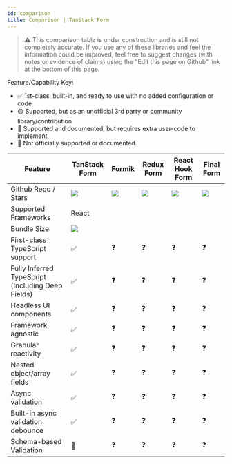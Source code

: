 ```yaml
---
id: comparison
title: Comparison | TanStack Form
---
```


> ⚠️ This comparison table is under construction and is still not completely accurate. If you use any of these libraries and feel the information could be improved, feel free to suggest changes (with notes or evidence of claims) using the "Edit this page on Github" link at the bottom of this page.

Feature/Capability Key:

- ✅ 1st-class, built-in, and ready to use with no added configuration or code
- 🟡 Supported, but as an unofficial 3rd party or community library/contribution
- 🔶 Supported and documented, but requires extra user-code to implement
- 🛑 Not officially supported or documented.

| Feature                                           | TanStack Form                                | Formik                         | Redux Form                             | React Hook Form                                  | Final Form                             |
| ------------------------------------------------- | -------------------------------------------- | ------------------------------ | -------------------------------------- | ------------------------------------------------ | -------------------------------------- |
| Github Repo / Stars                               | [![][stars-tanstack-form]][gh-tanstack-form] | [![][stars-formik]][gh-formik] | [![][stars-redux-form]][gh-redux-form] | [![][stars-react-hook-form]][gh-react-hook-form] | [![][stars-final-form]][gh-final-form] |
| Supported Frameworks                              | React                                        |                                |                                        |                                                  |                                        |
| Bundle Size                                       | [![][bp-tanstack-form]][bpl-tanstack-form]   |                                |                                        |                                                  |                                        |
| First-class TypeScript support                    | ✅                                           | ❓                             | ❓                                     | ❓                                               | ❓                                     |
| Fully Inferred TypeScript (Including Deep Fields) | ✅                                           | ❓                             | ❓                                     | ❓                                               | ❓                                     |
| Headless UI components                            | ✅                                           | ❓                             | ❓                                     | ❓                                               | ❓                                     |
| Framework agnostic                                | ✅                                           | ❓                             | ❓                                     | ❓                                               | ❓                                     |
| Granular reactivity                               | ✅                                           | ❓                             | ❓                                     | ❓                                               | ❓                                     |
| Nested object/array fields                        | ✅                                           | ❓                             | ❓                                     | ❓                                               | ❓                                     |
| Async validation                                  | ✅                                           | ❓                             | ❓                                     | ❓                                               | ❓                                     |
| Built-in async validation debounce                | ✅                                           | ❓                             | ❓                                     | ❓                                               | ❓                                     |
| Schema-based Validation                           | 🔶                                           | ❓                             | ❓                                     | ❓                                               | ❓                                     |

[bpl-tanstack-form]: https://bundlephobia.com/result?p=@tanstack/react-form
[bp-tanstack-form]: https://badgen.net/bundlephobia/minzip/@tanstack/react-form?label=💾
[gh-tanstack-form]: https://github.com/TanStack/form
[stars-tanstack-form]: https://img.shields.io/github/stars/TanStack/form?label=%F0%9F%8C%9F

[gh-formik]: https://github.com/jaredpalmer/formik
[stars-formik]: https://img.shields.io/github/stars/jaredpalmer/formik?label=%F0%9F%8C%9F

[gh-redux-form]: https://github.com/redux-form/redux-form
[stars-redux-form]: https://img.shields.io/github/stars/redux-form/redux-form?label=%F0%9F%8C%9F

[gh-react-hook-form]: https://github.com/react-hook-form/react-hook-form
[stars-react-hook-form]: https://img.shields.io/github/stars/react-hook-form/react-hook-form?label=%F0%9F%8C%9F

[gh-final-form]: https://github.com/final-form/final-form
[stars-final-form]: https://img.shields.io/github/stars/final-form/final-form?label=%F0%9F%8C%9F